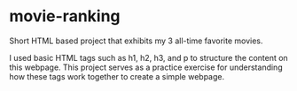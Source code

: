 # movie-ranking
Short HTML based project that exhibits my 3 all-time favorite movies.

I used basic HTML tags such as h1, h2, h3, and p to structure the content on this webpage. This project serves as a practice exercise for understanding how these tags work together to create a simple webpage.